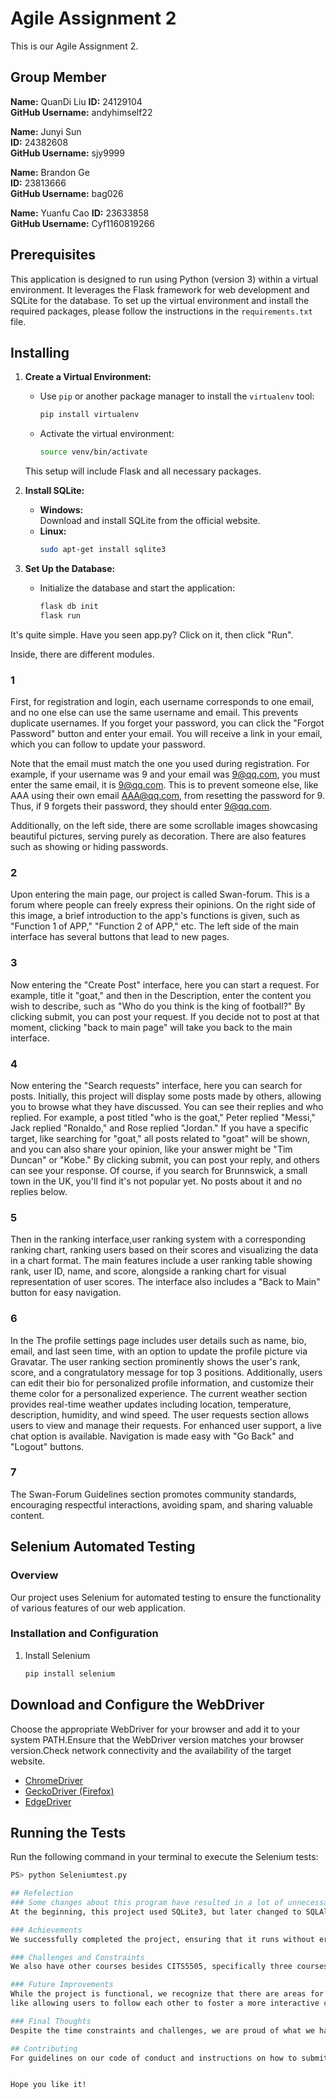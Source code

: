 # Agile Assignment 2

This is our Agile Assignment 2.

## Group Member

**Name:**  QuanDi Liu
**ID:** 24129104  
**GitHub Username:** andyhimself22

**Name:** Junyi Sun  
**ID:** 24382608  
**GitHub Username:** sjy9999

**Name:** Brandon Ge  
**ID:** 23813666  
**GitHub Username:** bag026

**Name:**  Yuanfu Cao
**ID:** 23633858  
**GitHub Username:** Cyf1160819266


## Prerequisites

This application is designed to run using Python (version 3) within a virtual environment. It leverages the Flask framework for web development and SQLite for the database. To set up the virtual environment and install the required packages, please follow the instructions in the `requirements.txt` file.

## Installing

1. **Create a Virtual Environment:**
   - Use `pip` or another package manager to install the `virtualenv` tool:
     ```sh
     pip install virtualenv
     ```
   - Activate the virtual environment:
     ```sh
     source venv/bin/activate
     ```
   This setup will include Flask and all necessary packages.

2. **Install SQLite:**
   - **Windows:**  
     Download and install SQLite from the official website.
   - **Linux:**
     ```sh
     sudo apt-get install sqlite3
     ```

3. **Set Up the Database:**
   - Initialize the database and start the application:
     ```sh
     flask db init
     flask run
     ```


<!-- 1 Would you like to know how to start it?  -->
It's quite simple. Have you seen app.py? Click on it, then click "Run".

Inside, there are different modules.

### 1
First, for registration and login, each username corresponds to one email, and no one else can use the same username and email. This prevents duplicate usernames. If you forget your password, you can click the "Forgot Password" button and enter your email. You will receive a link in your email, which you can follow to update your password.

Note that the email must match the one you used during registration. For example, if your username was 9 and your email was 9@qq.com, you must enter the same email, it is 9@qq.com. This is to prevent someone else, like AAA using their own email AAA@qq.com, from resetting the password for 9. Thus, if 9 forgets their password, they should enter 9@qq.com.

Additionally, on the left side, there are some scrollable images showcasing beautiful pictures, serving purely as decoration. There are also features such as showing or hiding passwords.

### 2
Upon entering the main page, our project is called Swan-forum. This is a forum where people can freely express their opinions. On the right side of this image, a brief introduction to the app's functions is given, such as "Function 1 of APP," "Function 2 of APP," etc. The left side of the main interface has several buttons that lead to new pages.


### 3
Now entering the "Create Post" interface, here you can start a request. For example, title it "goat," and then in the Description, enter the content you wish to describe, such as "Who do you think is the king of football?" By clicking submit, you can post your request. If you decide not to post at that moment, clicking "back to main page" will take you back to the main interface.


### 4
Now entering the "Search requests" interface, here you can search for posts. Initially, this project will display some posts made by others, allowing you to browse what they have discussed. You can see their replies and who replied. For example, a post titled "who is the goat," Peter replied "Messi," Jack replied "Ronaldo," and Rose replied "Jordan." 
If you have a specific target, like searching for "goat," all posts related to "goat" will be shown, and you can also share your opinion, like your answer might be "Tim Duncan" or "Kobe." By clicking submit, you can post your reply, and others can see your response.
Of course, if you search for Brunnswick, a small town in the UK, you'll find it's not popular yet. No posts about it and no replies below.


### 5
Then in the ranking interface,user ranking system with a corresponding ranking chart, ranking users based on their scores and visualizing the data in a chart format. The main features include a user ranking table showing rank, user ID, name, and score, alongside a ranking chart for visual representation of user scores. The interface also includes a "Back to Main" button for easy navigation.


### 6
In the The profile settings page includes user details such as name, bio, email, and last seen time, with an option to update the profile picture via Gravatar. The user ranking section prominently shows the user's rank, score, and a congratulatory message for top 3 positions. Additionally, users can edit their bio for personalized profile information, and customize their theme color for a personalized experience. The current weather section provides real-time weather updates including location, temperature, description, humidity, and wind speed. The user requests section allows users to view and manage their requests. For enhanced user support, a live chat option is available. Navigation is made easy with "Go Back" and "Logout" buttons.

### 7
The Swan-Forum Guidelines section promotes community standards, encouraging respectful interactions, avoiding spam, and sharing valuable content.


## Selenium Automated Testing

### Overview
Our project uses Selenium for automated testing to ensure the functionality of various features of our web application.

### Installation and Configuration
1. Install Selenium
   ```sh
   pip install selenium


## Download and Configure the WebDriver
Choose the appropriate WebDriver for your browser and add it to your system PATH.Ensure that the WebDriver version matches your browser version.Check network connectivity and the availability of the target website.

- [ChromeDriver](https://sites.google.com/a/chromium.org/chromedriver/)
- [GeckoDriver (Firefox)](https://github.com/mozilla/geckodriver/releases)
- [EdgeDriver](https://developer.microsoft.com/en-us/microsoft-edge/tools/webdriver/)

## Running the Tests
Run the following command in your terminal to execute the Selenium tests:

```sh
PS> python Seleniumtest.py

## Refelection
### Some changes about this program have resulted in a lot of unnecessary work.
At the beginning, this project used SQLite3, but later changed to SQLAlchemy. CSRFProtect was not initially included, but later added, which led to many changes in both frontend and backend. Flask-Login functionality was not used initially, and a custom login function was implemented instead. Later, this was also changed to meet the course requirements for Flask-Login. These changes consumed a lot of redundant time.

### Achievements
We successfully completed the project, ensuring that it runs without errors or bugs. This achievement is significant, given the constraints we faced.

### Challenges and Constraints
We also have other courses besides CITS5505, specifically three courses with assignments assigned on May 6th and due on May 20th. Within this 14-day period, we had to start from scratch and complete three entirely new assignments. Additionally, these assignments are the final ones of the semester, making them the most challenging and comprehensive. This tight schedule left us with very limited time.

### Future Improvements
While the project is functional, we recognize that there are areas for improvement. Given more time, we would focus on enhancing the code quality to achieve higher cohesion and lower coupling. Additionally, we have identified features that could further enhance the project and more interactive with user,
like allowing users to follow each other to foster a more interactive community or enabling users to send messages to each other to improve communication and engagement.These improvements would contribute significantly to the overall architecture and maintainability of the project.

### Final Thoughts
Despite the time constraints and challenges, we are proud of what we have accomplished. We have learned a great deal through this process and look forward to applying these lessons in future projects.

## Contributing
For guidelines on our code of conduct and instructions on how to submit pull requests, please refer to 'contribution'.


Hope you like it!